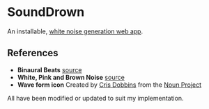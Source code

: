 # SoundDrown

An installable, [white noise generation web app](https://sounddrown.app).

## References

* **Binaural Beats** [source](https://github.com/ichabodcole/BinauralBeatJS/blob/master/dist/binauralbeat.js)
* **White, Pink and Brown Noise** [source](https://noisehack.com/generate-noise-web-audio-api/)
* **Wave form icon** Created by [Cris Dobbins](https://thenounproject.com/crisdobbins/) from the [Noun Project](https://thenounproject.com/term/sound-wave/89710/)

All have been modified or updated to suit my implementation.